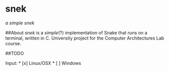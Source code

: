# snek
*a simple snek*

##About
*snek* is a *simple*(?) implementation of Snake that runs on a terminal, written in C. University project for the Computer Architectures Lab course.

##TODO

Input:
    * [x] Linux/OSX
    * [ ] Windows

